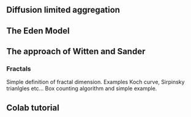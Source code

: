 ## Diffusion limited aggregation

## The Eden Model

## The approach of Witten and Sander


### Fractals

Simple definition of fractal dimension. Examples Koch curve, Sirpinsky trianlgles etc...
Box counting algorithm and simple example.


## Colab tutorial

